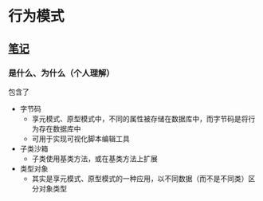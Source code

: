 # 行为模式

## [笔记](https://gpp.tkchu.me/state.html)

### 是什么、为什么（个人理解）

包含了

- 字节码
  - 享元模式、原型模式中，不同的属性被存储在数据库中，而字节码是将行为存在数据库中
  - 可用于实现可视化脚本编辑工具
- 子类沙箱
  - 子类使用基类方法，或在基类方法上扩展
- 类型对象
  - 其实是享元模式、原型模式的一种应用，以不同数据（而不是不同类）区分对象类型

